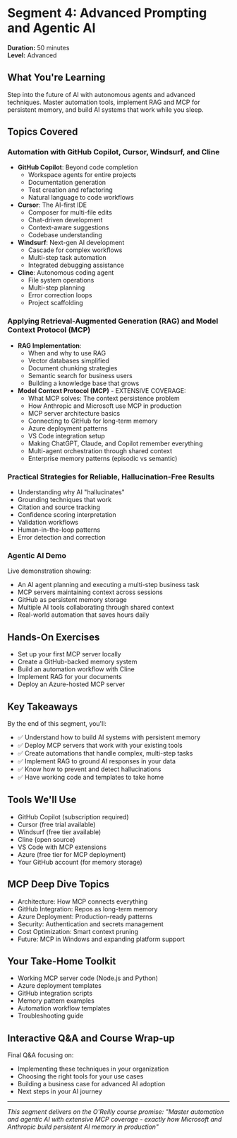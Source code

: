 # Segment 4: Advanced Prompting and Agentic AI

**Duration:** 50 minutes  
**Level:** Advanced

## What You're Learning
Step into the future of AI with autonomous agents and advanced techniques. Master automation tools, implement RAG and MCP for persistent memory, and build AI systems that work while you sleep.

## Topics Covered

### Automation with GitHub Copilot, Cursor, Windsurf, and Cline
- **GitHub Copilot**: Beyond code completion
  - Workspace agents for entire projects
  - Documentation generation
  - Test creation and refactoring
  - Natural language to code workflows
- **Cursor**: The AI-first IDE
  - Composer for multi-file edits
  - Chat-driven development
  - Context-aware suggestions
  - Codebase understanding
- **Windsurf**: Next-gen AI development
  - Cascade for complex workflows
  - Multi-step task automation
  - Integrated debugging assistance
- **Cline**: Autonomous coding agent
  - File system operations
  - Multi-step planning
  - Error correction loops
  - Project scaffolding

### Applying Retrieval-Augmented Generation (RAG) and Model Context Protocol (MCP)
- **RAG Implementation**:
  - When and why to use RAG
  - Vector databases simplified
  - Document chunking strategies
  - Semantic search for business users
  - Building a knowledge base that grows
- **Model Context Protocol (MCP)** - EXTENSIVE COVERAGE:
  - What MCP solves: The context persistence problem
  - How Anthropic and Microsoft use MCP in production
  - MCP server architecture basics
  - Connecting to GitHub for long-term memory
  - Azure deployment patterns
  - VS Code integration setup
  - Making ChatGPT, Claude, and Copilot remember everything
  - Multi-agent orchestration through shared context
  - Enterprise memory patterns (episodic vs semantic)

### Practical Strategies for Reliable, Hallucination-Free Results
- Understanding why AI "hallucinates"
- Grounding techniques that work
- Citation and source tracking
- Confidence scoring interpretation
- Validation workflows
- Human-in-the-loop patterns
- Error detection and correction

### Agentic AI Demo
Live demonstration showing:
- An AI agent planning and executing a multi-step business task
- MCP servers maintaining context across sessions
- GitHub as persistent memory storage
- Multiple AI tools collaborating through shared context
- Real-world automation that saves hours daily

## Hands-On Exercises
- Set up your first MCP server locally
- Create a GitHub-backed memory system
- Build an automation workflow with Cline
- Implement RAG for your documents
- Deploy an Azure-hosted MCP server

## Key Takeaways
By the end of this segment, you'll:
- ✅ Understand how to build AI systems with persistent memory
- ✅ Deploy MCP servers that work with your existing tools
- ✅ Create automations that handle complex, multi-step tasks
- ✅ Implement RAG to ground AI responses in your data
- ✅ Know how to prevent and detect hallucinations
- ✅ Have working code and templates to take home

## Tools We'll Use
- GitHub Copilot (subscription required)
- Cursor (free trial available)
- Windsurf (free tier available)
- Cline (open source)
- VS Code with MCP extensions
- Azure (free tier for MCP deployment)
- Your GitHub account (for memory storage)

## MCP Deep Dive Topics
- Architecture: How MCP connects everything
- GitHub Integration: Repos as long-term memory
- Azure Deployment: Production-ready patterns
- Security: Authentication and secrets management
- Cost Optimization: Smart context pruning
- Future: MCP in Windows and expanding platform support

## Your Take-Home Toolkit
- Working MCP server code (Node.js and Python)
- Azure deployment templates
- GitHub integration scripts
- Memory pattern examples
- Automation workflow templates
- Troubleshooting guide

## Interactive Q&A and Course Wrap-up
Final Q&A focusing on:
- Implementing these techniques in your organization
- Choosing the right tools for your use cases
- Building a business case for advanced AI adoption
- Next steps in your AI journey

---

*This segment delivers on the O'Reilly course promise: "Master automation and agentic AI with extensive MCP coverage - exactly how Microsoft and Anthropic build persistent AI memory in production"*